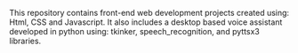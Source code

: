 This repository contains front-end web development projects created using: Html, CSS and Javascript.
It also includes a desktop based voice assistant developed in python using: tkinker, speech_recognition, and pyttsx3 libraries.
